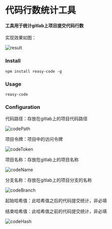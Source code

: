 # 代码行数统计工具

#### 工具用于统计gitlab上项目提交代码行数



实现效果如图：

![result](E:\learn\test\reasy-code\assets\result.png)



### Install

```
npm install reasy-code -g
```



### Usage

```
reasy-code
```



### Configuration

代码路径：存放在gitlab上的项目代码路径

![codePath](E:\learn\test\reasy-code\assets\codePath.png)



项目令牌：项目中的访问令牌

![codeToken](E:\learn\test\reasy-code\assets\codeToken.png)



项目名称：存放在gitlab上的项目名称

![codeName](E:\learn\test\reasy-code\assets\codeName.png)



分支名称：存放在gitlab上的项目分支的名称

![codeBranch](E:\learn\test\reasy-code\assets\codeBranch.png)



起始哈希值：此哈希值之后的代码提交统计，非必填

结束哈希值：此哈希值之前的代码提交统计，非必填

![codeHash](E:\learn\test\reasy-code\assets\codeHash.png)

